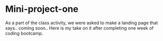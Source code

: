# Mini-project-one
As a part of the class activity, we were asked to make a landing page that says.. coming soon.. Here is my take on it after completing one week of coding bootcamp.
